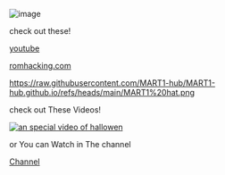 ![image](https://github.com/user-attachments/assets/52d1d7f6-e7ef-41d1-be61-950ca15e847f)

check out these!

[youtube](https://romhacking.com/user/MART1)

[romhacking.com](https://www.youtube.com/@MART1channel)

https://raw.githubusercontent.com/MART1-hub/MART1-hub.github.io/refs/heads/main/MART1%20hat.png


check out These Videos!

[![an special video of hallowen][1]][2]

[1]:
https://raw.githubusercontent.com/MART1-hub/MART1-hub.github.io/refs/heads/main/Video1.png

[2]:
https://youtu.be/nmFVUcAZ0BY?si=YWf-JZfKMTidKcEI

or You can Watch in The channel

[Channel](https://romhacking.com/user/MART1)

